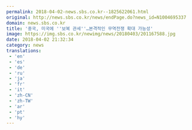 ```yaml
---
permalink: 2018-04-02-news.sbs.co.kr--1825622061.html
original: http://news.sbs.co.kr/news/endPage.do?news_id=N1004695337
domain: news.sbs.co.kr
title: '중국, 미국에 ''보복 관세''…본격적인 무역전쟁 확대 가능성'
image: https://img.sbs.co.kr/newimg/news/20180403/201167588.jpg
date: 2018-04-02 21:32:34
category: news
translations: 
 - 'en'
 - 'es'
 - 'de'
 - 'ru'
 - 'ja'
 - 'fr'
 - 'it'
 - 'zh-CN'
 - 'zh-TW'
 - 'ar'
 - 'pt'
 - 'hy'
---
```


